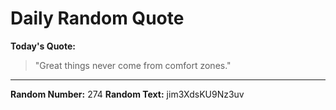 # Daily Random Quote

**Today's Quote:**
> "Great things never come from comfort zones."

---

**Random Number:** 274
**Random Text:** jim3XdsKU9Nz3uv
